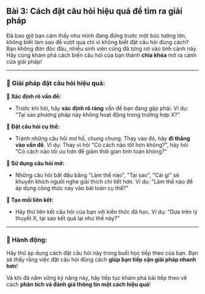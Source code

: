 ## Bài 3: Cách đặt câu hỏi hiệu quả để tìm ra giải pháp

Đã bao giờ bạn cảm thấy như mình đang đứng trước một bức tường lớn, không biết làm sao để vượt qua chỉ vì không biết đặt câu hỏi đúng cách? Bạn không đơn độc đâu, nhiều sinh viên cũng đã từng rơi vào tình cảnh này. Hãy cùng khám phá cách biến câu hỏi của bạn thành **chìa khóa** mở ra cánh cửa giải pháp!

---

### 📌 Giải pháp đặt câu hỏi hiệu quả:

**🔹 Xác định rõ vấn đề:**
- Trước khi hỏi, hãy **xác định rõ ràng** vấn đề bạn đang gặp phải. Ví dụ: "Tại sao phương pháp này không hoạt động trong trường hợp X?"

**🔹 Đặt câu hỏi cụ thể:**
- Tránh những câu hỏi mơ hồ, chung chung. Thay vào đó, hãy **đi thẳng vào vấn đề**. Ví dụ: Thay vì hỏi "Có cách nào tốt hơn không?", hãy hỏi "Có cách nào tối ưu hơn để giảm thời gian tính toán không?"

**🔹 Sử dụng câu hỏi mở:**
- Những câu hỏi bắt đầu bằng "Làm thế nào", "Tại sao", "Cái gì" sẽ khuyến khích người nghe giải thích chi tiết hơn. Ví dụ: "Làm thế nào để áp dụng công thức này vào bài toán cụ thể?"

**🔹 Tạo mối liên kết:**
- Hãy thử liên kết câu hỏi của bạn với kiến thức đã học. Ví dụ: "Dựa trên lý thuyết X, tại sao kết quả lại như thế này?"

---

### 🚀 Hành động:

Hãy thử áp dụng cách đặt câu hỏi này trong buổi học tiếp theo của bạn. Bạn sẽ thấy rằng việc đặt câu hỏi đúng cách **giúp bạn tiếp cận giải pháp nhanh hơn**!

Và khi đã nắm vững kỹ năng này, hãy tiếp tục khám phá bài tiếp theo về cách **phân tích và đánh giá thông tin một cách hiệu quả**!
